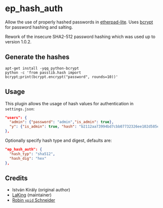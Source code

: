 # ep_hash_auth

Allow the use of properly hashed passwords in [etherpad-lite]. Uses [bcrypt](https://www.npmjs.com/package/bcrypt) for password hashing and salting.

Rework of the insecure SHA2-512 password hashing which was used up to version 1.0.2.

## Generate the hashes

```Shell
apt-get install -yqq python-bcrypt
python -c 'from passlib.hash import bcrypt;print(bcrypt.encrypt("password", rounds=10))'
```

## Usage

This plugin allows the usage of hash values for authentication in `settings.json`:

```JSON
"users": {
  "admin": {"password": "admin","is_admin": true},
  "y": {"is_admin": true, "hash": "b2112aa73994bd7cbb07732326ee102d585e706bb2e4fb878df5b5706ea92522f67b9f9dbc0208e2bd5b0f9cb21221bfb970f36a63e27e1a128ebc44d1ea5976"}
},
```

Optionally specify hash type and digest, defaults are:

```JSON
"ep_hash_auth": {
  "hash_typ": "sha512",
  "hash_dig": "hex"
},
```

## Credits

* István Király (original author)
* [LaKing](https://github.com/LaKing) (maintainer)
* [Robin `ypid` Schneider](https://github.com/ypid)

[etherpad-lite]: https://github.com/ether/etherpad-lite
